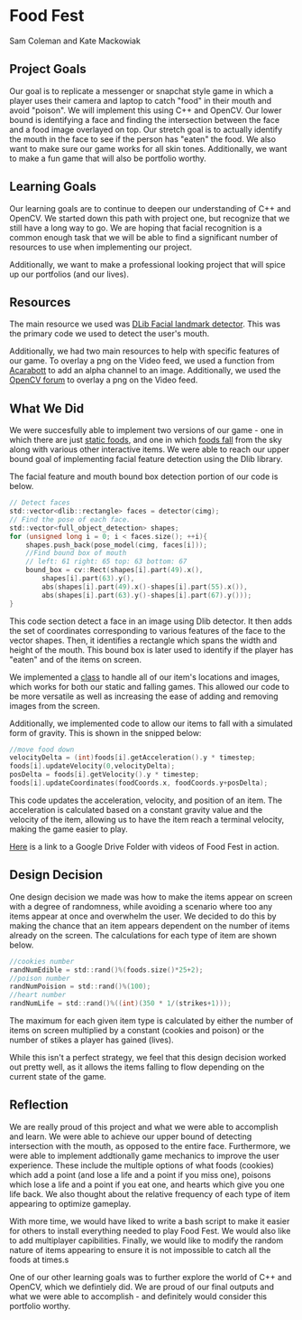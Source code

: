 # Food Fest
Sam Coleman and Kate Mackowiak

## Project Goals
Our goal is to replicate a messenger or snapchat style game in which a player uses their camera and laptop to catch "food" in their mouth and avoid "poison". We will implement this using C++ and OpenCV. Our lower bound is identifying a face and finding the intersection between the face and a food image overlayed on top. Our stretch goal is to actually identify the mouth in the face to see if the person has "eaten" the food. We also want to make sure our game works for all skin tones. Additionally, we want to make a fun game that will also be portfolio worthy.

## Learning Goals
Our learning goals are to continue to deepen our understanding of C++ and OpenCV. We started down this path with project one, but recognize that we still have a long way to go. We are hoping that facial recognition is a common enough task that we will be able to find a significant number of resources to use when implementing our project.

Additionally, we want to make a professional looking project that will spice up our portfolios (and our lives).

## Resources
The main resource we used was [DLib Facial landmark detector]( http://dlib.net/webcam_face_pose_ex.cpp.html). This was the primary code we used to detect the user's mouth.

Additionally, we had two main resources to help with specific features of our game. To overlay a png on the Video feed, we used a function from [Acarabott](https://gist.github.com/acarabott/5030cfd7f9af5f6ccd10ded1d65cc64c) to add an alpha channel to an image. Additionally, we used the [OpenCV forum](https://answers.opencv.org/question/73016/how-to-overlay-an-png-image-with-alpha-channel-to-another-png/) to overlay a png on the Video feed.

## What We Did

We were succesfully able to implement two versions of our game - one in which there are just [static foods](https://github.com/sam-coleman/FoodFest/blob/main/staticFood.cpp), and one in which [foods fall](https://github.com/sam-coleman/FoodFest/blob/main/fallingFood.cpp) from the sky along with various other interactive items. We were able to reach our upper bound goal of implementing facial feature detection using the Dlib library. 

The facial feature and mouth bound box detection portion of our code is below.

``` c
// Detect faces 
std::vector<dlib::rectangle> faces = detector(cimg);
// Find the pose of each face.
std::vector<full_object_detection> shapes;
for (unsigned long i = 0; i < faces.size(); ++i){
    shapes.push_back(pose_model(cimg, faces[i]));
    //Find bound box of mouth
    // left: 61 right: 65 top: 63 bottom: 67
    bound_box = cv::Rect(shapes[i].part(49).x(),    
        shapes[i].part(63).y(), 
        abs(shapes[i].part(49).x()-shapes[i].part(55).x()), 
        abs(shapes[i].part(63).y()-shapes[i].part(67).y()));
}
```
This code section detect a face in an image using Dlib detector. It then adds the set of coordinates corresponding to various features of the face to the vector shapes. Then, it identifies a rectangle which spans the width and height of the mouth. This bound box is later used to identify if the player has "eaten" and of the items on screen.

We implemented a [class](https://github.com/sam-coleman/FoodFest/blob/main/food.cpp) to handle all of our item's locations and images, which works for both our static and falling games. This allowed our code to be more versatile as well as increasing the ease of adding and removing images from the screen.

Additionally, we implemented code to allow our items to fall with a simulated form of gravity. This is shown in the snipped below:

```c
//move food down
velocityDelta = (int)foods[i].getAcceleration().y * timestep;
foods[i].updateVelocity(0,velocityDelta);
posDelta = foods[i].getVelocity().y * timestep;
foods[i].updateCoordinates(foodCoords.x, foodCoords.y+posDelta);
```
This code updates the acceleration, velocity, and position of an item. The acceleration is calculated based on a constant gravity value and the velocity of the item, allowing us to have the item reach a terminal velocity, making the game easier to play.

[Here](https://drive.google.com/drive/folders/1G7O1n7blfaDjjyArPd5SApPYuCYoTphK?usp=sharing) is a link to a Google Drive Folder with videos of Food Fest in action.
## Design Decision

One design decision we made was how to make the items appear on screen with a degree of randomness, while avoiding a scenario where too any items appear at once and overwhelm the user. We decided to do this by making the chance that an item appears dependent on the number of items already on the screen. The calculations for each type of item are shown below.

```c
//cookies number
randNumEdible = std::rand()%(foods.size()*25+2); 
//poison number
randNumPoision = std::rand()%(100); 
//heart number
randNumLife = std::rand()%((int)(350 * 1/(strikes+1)));
```

The maximum for each given item type is calculated by either the number of items on screen multiplied by a constant (cookies and poison) or the number of stikes a player has gained (lives). 

While this isn't a perfect strategy, we feel that this design decision worked out pretty well, as it allows the items falling to flow depending on the current state of the game.

## Reflection

We are really proud of this project and what we were able to accomplish and learn. We were able to achieve our upper bound of detecting intersection with the mouth, as opposed to the entire face. Furthermore, we were able to implement addtionally game mechanics to improve the user experience. These include the multiple options of what foods (cookies) which add a point (and lose a life and a point if you miss one), poisons which lose a life and a point if you eat one, and hearts which give you one life back. We also thought about the relative frequency of each type of item appearing to optimize gameplay.

With more time, we would have liked to write a bash script to make it easier for others to install everything needed to play Food Fest. We would also like to add multiplayer capibilities. Finally, we would like to modify the random nature of items appearing to ensure it is not impossible to catch all the foods at times.s

One of our other learning goals was to further explore the world of C++ and OpenCV, which we defintiely did. We are proud of our final outputs and what we were able to accomplish - and definitely would consider this portfolio worthy.
